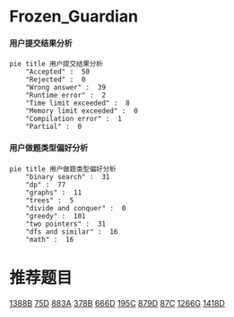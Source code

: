 # Frozen_Guardian

<!-- tabs:start -->



#### **用户提交结果分析**

```mermaid
pie title 用户提交结果分析
    "Accepted" :  50
    "Rejected" :  0
    "Wrong answer" :  39
    "Runtime error" :  2
    "Time limit exceeded" :  8
    "Memory limit exceeded" :  0
    "Compilation error" :  1
    "Partial" :  0
```

#### **用户做题类型偏好分析**

```mermaid
pie title 用户做题类型偏好分析
    "binary search" :  31
    "dp" :  77
    "graphs" :  11
    "trees" :  5
    "divide and conquer" :  0
    "greedy" :  101
    "two pointers" :  31
    "dfs and similar" :  16
    "math" :  16
```



<!-- tabs:end -->
# 推荐题目
[1388B](https://codeforces.com/contest/1388/problem/B)
[75D](https://codeforces.com/contest/75/problem/D)
[883A](https://codeforces.com/contest/883/problem/A)
[378B](https://codeforces.com/contest/378/problem/B)
[666D](https://codeforces.com/contest/666/problem/D)
[195C](https://codeforces.com/contest/195/problem/C)
[879D](https://codeforces.com/contest/879/problem/D)
[87C](https://codeforces.com/contest/87/problem/C)
[1266G](https://codeforces.com/contest/1266/problem/G)
[1418D](https://codeforces.com/contest/1418/problem/D)

